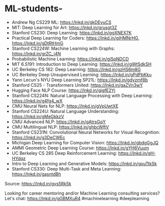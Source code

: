 # ML-students-

- Andrew Ng CS229 ML: https://lnkd.in/gkDEyuCS
- MIT: Deep Learning for Art: https://lnkd.in/grusgt3Z
- Stanford CS230: Deep Learning: https://lnkd.in/ggXNEX7K
- Practical Deep Learning for Coders: https://lnkd.in/giHMNrHG, https://lnkd.in/gDtRtHmG
- Stanford CS224W: Machine Learning with Graphs: https://lnkd.in/grZC_j4N
- Probabilistic Machine Learning: https://lnkd.in/gjSpNDCD
- MIT 6.S191: Introduction to Deep Learning: https://lnkd.in/gWtSdkSH
- UC Berkeley CS 182: Deep Learning: https://lnkd.in/gzHS6m8G
- UC Berkeley Deep Unsupervised Learning: https://lnkd.in/gPdPbKku
- Yann Lecun's NYU Deep Learning SP21L: https://lnkd.in/gdyzmf8b
- Stanford CS25 - Transformers United: https://lnkd.in/gaZVn3wY
- Hugging Face NLP Course: https://lnkd.in/gigfE2Yj
- Stanford CS224N: Natural Language Processing with Deep Learning: https://lnkd.in/g4fg4_wX
- CMU Neural Nets for NLP: https://lnkd.in/gVpUwtXE
- Stanford CS224U: Natural Language Understanding: https://lnkd.in/gMeGkkzV
- CMU Advanced NLP: https://lnkd.in/gAtrsGqY
- CMU Multilingual NLP: https://lnkd.in/ghbcWftV
- Stanford CS231N: Convolutional Neural Networks for Visual Recognition: https://lnkd.in/g3DeCWEc
- Michigan Deep Learning for Computer Vision: https://lnkd.in/gbdgGgJQ
- AMMI Geometric Deep Learning Course: https://lnkd.in/gYH6Vuum
- UC Berkeley CS 285 Deep Reinforcement Learning: https://lnkd.in/gH-HYdqz
- Intro to Deep Learning and Generative Models: https://lnkd.in/gxuTtkSk
- Stanford CS330: Deep Multi-Task and Meta Learning: https://lnkd.in/gasntdBh

Source: https://lnkd.in/gys5Rk5k

Looking for career mentoring and/or Machine Learning consulting services? Let's chat: https://lnkd.in/gGBMXuR4
#machinelearning #deeplearning
